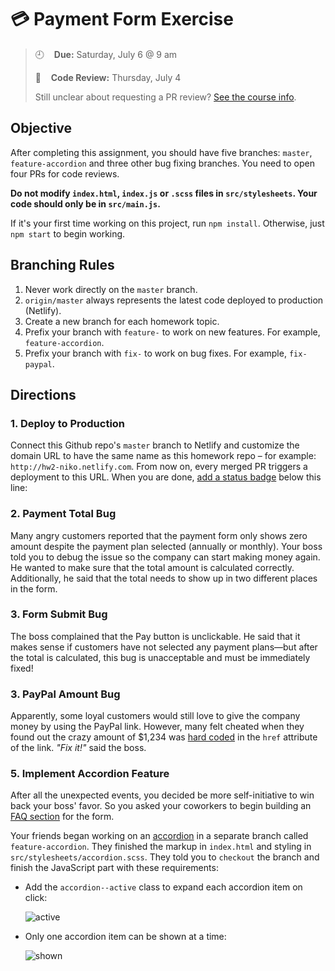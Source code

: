 # 💳 Payment Form Exercise 

> :clock9:&nbsp; &nbsp; **Due:** Saturday, July 6 @ 9 am
>
> :mag_right:&nbsp; &nbsp; **Code Review:** Thursday, July 4 
>
> Still unclear about requesting a PR review? [See the course info](https://github.com/wearecodets/phase-two/blob/master/week-zero/about.md#homework-pull-request).

## Objective

After completing this assignment, you should have five branches: `master`, `feature-accordion` and three other bug fixing branches. You need to open four PRs for code reviews.

**Do not modify `index.html`, `index.js` or `.scss` files in `src/stylesheets`. Your code should only be in `src/main.js`.**

If it's your first time working on this project, run `npm install`. Otherwise, just `npm start` to begin working.

## Branching Rules

1. Never work directly on the `master` branch. 
2. `origin/master` always represents the latest code deployed to production (Netlify).
2. Create a new branch for each homework topic. 
3. Prefix your branch with `feature-` to work on new features. For example, `feature-accordion`.
4. Prefix your branch with `fix-` to work on bug fixes. For example, `fix-paypal`.

## Directions

### 1. Deploy to Production

Connect this Github repo's `master` branch to Netlify and customize the domain URL to have the same name as this homework repo – for example: `http://hw2-niko.netlify.com`. From now on, every merged PR triggers a deployment to this URL. When you are done, [add a status badge](https://www.netlify.com/docs/continuous-deployment/#status-badges) below this line:

### 2. Payment Total Bug

Many angry customers reported that the payment form only shows zero amount despite the payment plan selected (annually or monthly). Your boss told you to debug the issue so the company can start making money again. He wanted to make sure that the total amount is calculated correctly. Additionally, he said that the total needs to show up in two different places in the form.

### 3. Form Submit Bug

The boss complained that the Pay button is unclickable. He said that it makes sense if customers have not selected any payment plans—but after the total is calculated, this bug is unacceptable and must be immediately fixed!

### 3. PayPal Amount Bug

Apparently, some loyal customers would still love to give the company money by using the PayPal link. However, many felt cheated when they found out the crazy amount of $1,234 was [hard coded](https://en.wikipedia.org/wiki/Hard_coding) in the `href` attribute of the link. *"Fix it!"* said the boss.

### 5. Implement Accordion Feature

After all the unexpected events, you decided be more self-initiative to win back your boss' favor. So you asked your coworkers to begin building an [FAQ section](https://en.wikipedia.org/wiki/FAQ) for the form. 

Your friends began working on an [accordion](https://en.wikipedia.org/wiki/Accordion_(GUI)) in a separate branch called `feature-accordion`. They finished the markup in `index.html` and styling in `src/stylesheets/accordion.scss`. They told you to `checkout` the branch and finish the JavaScript part with these requirements: 

  * Add the `accordion--active` class to expand each accordion item on click:

    ![active](https://res.cloudinary.com/yicf/image/upload/w_400/v1561735768/Code%20The%20Web/active.gif)

  * Only one accordion item can be shown at a time:

    ![shown](https://res.cloudinary.com/yicf/image/upload/w_400/v1561731722/Code%20The%20Web/accordion.gif)





